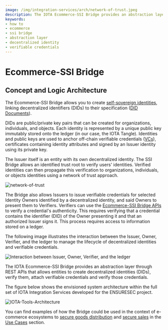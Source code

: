 ```yaml
---
image: /img/integration-services/arch/network-of-trust.jpeg
description: The IOTA Ecommerce-SSI Bridge provides an abstraction layer through REST APIs that allows entities to create decentralized identities (DIDs), verify them, attach verifiable credentials and verify them.
keywords:
- how to
- ecommerce
- ssi bridge
- abstraction layer
- decentralized identity
- verifiable credentials
---
```

# Ecommerce-SSI Bridge

## Concept and Logic Architecture

The Ecommerce-SSI Bridge allows you to create [self-sovereign identities](../../basics/identity.md), linking
decentralized identifiers (DIDs) to their specification ([DID Documents](https://www.w3.org/TR/did-core/)).

DIDs are public/private key pairs that can be created for organizations, individuals, and objects. Each identity is
represented by a unique public key immutably stored onto the ledger (in our case, the IOTA Tangle). Identities and
public keys are used to anchor off-chain verifiable credentials ([VCs](https://www.w3.org/TR/vc-data-model/)),
certificates containing identity attributes and signed by an Issuer identity using its private key.

The Issuer itself is an entity with its own decentralized identity. The SSI Bridge allows an identified trust root to
verify users' identities. Verified identities can then propagate this verification to organizations,
individuals, or objects identities using a network of trust approach.

![network-of-trust](/img/integration-services/arch/network-of-trust.jpeg)

The Bridge also allows Issuers to issue verifiable credentials for selected Identity Owners identified by a
decentralized identity, and said Owners to present them to Verifiers. Verifiers can use
the [Ecommerce-SSI Bridge APIs](API-definition.md) to verify a credential's authenticity. This requires verifying that a
credential contains the identifier (DID) of the Owner presenting it and that an authorized Issuer signs it. This process
requires access to information stored on a ledger.

The following image illustrates the interaction between the Issuer, Owner, Verifier, and the ledger to manage the
lifecycle of decentralized identities and verifiable credentials.

![Interaction between Issuer, Owner, Verifier, and the ledger](/img/integration-services/issuer-owner-verifier-interaction.png)

The IOTA Ecommerce-SSI Bridge provides an abstraction layer through REST APIs that allows entities to create
decentralized identities (DIDs), verify them, attach verifiable credentials and verify those credentials.

The figure below shows the envisioned system architecture within the full set of IOTA Integration Services developed for
the ENSURESEC project.

![IOTA-Tools-Architecture](/img/integration-services/architecture-integration.png)

You can find examples of how the Bridge could be used in the context of e-commerce ecosystems
to [secure goods distribution](use-cases.md#secure-goods-distribution)
and [secure sales](use-cases.md#secure-e-commerce-sales) in the [Use Cases](use-cases.md) section.




